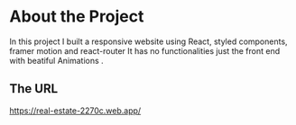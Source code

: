 # About the Project

In this project I built a responsive website using React, styled components, framer motion and react-router It has no functionalities just the front end with beatiful Animations .

## The URL 

https://real-estate-2270c.web.app/
